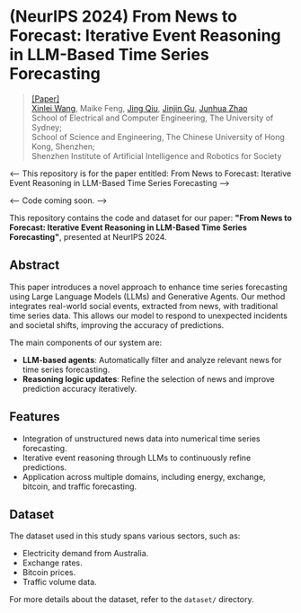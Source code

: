 # (NeurIPS 2024) From News to Forecast: Iterative Event Reasoning in LLM-Based Time Series Forecasting

> [[Paper]](https://arxiv.org/abs/2401.13627) <br>
> [Xinlei Wang](https://scholar.google.com/citations?user=BfaMv18AAAAJ&hl=en), Maike Feng, [Jing Qiu](https://scholar.google.com/citations?user=QUclXRoAAAAJ&hl=en), [Jinjin Gu](https://www.jasongt.com/), [Junhua Zhao](https://www.zhaojunhua.org/) <br>
> School of Electrical and Computer Engineering, The University of Sydney; <br>
> School of Science and Engineering, The Chinese University of Hong Kong, Shenzhen; <br>
> Shenzhen Institute of Artificial Intelligence and Robotics for Society <be>

<-- This repository is for the paper entitled: From News to Forecast: Iterative Event Reasoning in LLM-Based Time Series Forecasting -->

<-- Code coming soon. -->



This repository contains the code and dataset for our paper: **"From News to Forecast: Iterative Event Reasoning in LLM-Based Time Series Forecasting"**, presented at NeurIPS 2024.

## Abstract

This paper introduces a novel approach to enhance time series forecasting using Large Language Models (LLMs) and Generative Agents. Our method integrates real-world social events, extracted from news, with traditional time series data. This allows our model to respond to unexpected incidents and societal shifts, improving the accuracy of predictions.

The main components of our system are:
- **LLM-based agents**: Automatically filter and analyze relevant news for time series forecasting.
- **Reasoning logic updates**: Refine the selection of news and improve prediction accuracy iteratively.

## Features

- Integration of unstructured news data into numerical time series forecasting.
- Iterative event reasoning through LLMs to continuously refine predictions.
- Application across multiple domains, including energy, exchange, bitcoin, and traffic forecasting.

## Dataset

The dataset used in this study spans various sectors, such as:
- Electricity demand from Australia.
- Exchange rates.
- Bitcoin prices.
- Traffic volume data.

For more details about the dataset, refer to the `dataset/` directory.
